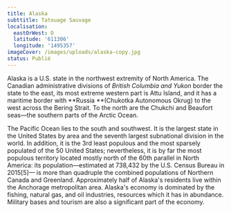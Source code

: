 ```yaml
---
title: Alaska
subttitle: Tatouage Sauvage
localisation:
  eastOrWest: O
  latitude: '611306'
  longitude: '1495357'
imageCover: /images/uploads/alaska-copy.jpg
status: Publié
---
```

Alaska is a U.S. state in the northwest extremity of North America. The Canadian administrative divisions of _British Columbia and Yukon_ border the state to the east, its most extreme western part is Attu Island, and it has a maritime border with **Russia **(Chukotka Autonomous Okrug) to the west across the Bering Strait. To the north are the Chukchi and Beaufort seas—the southern parts of the Arctic Ocean. 



The Pacific Ocean lies to the south and southwest. It is the largest state in the United States by area and the seventh largest subnational division in the world. In addition, it is the 3rd least populous and the most sparsely populated of the 50 United States; nevertheless, it is by far the most populous territory located mostly north of the 60th parallel in North America: its population—estimated at 738,432 by the U.S. Census Bureau in 2015\[5]— is more than quadruple the combined populations of Northern Canada and Greenland. Approximately half of Alaska's residents live within the Anchorage metropolitan area. Alaska's economy is dominated by the fishing, natural gas, and oil industries, resources which it has in abundance. Military bases and tourism are also a significant part of the economy.

